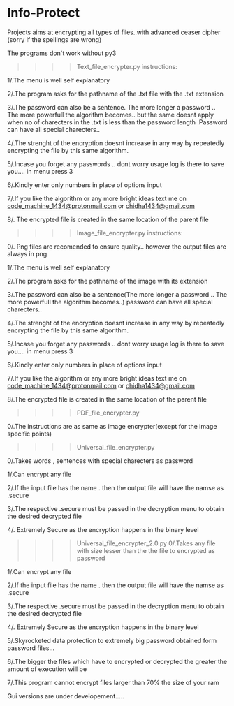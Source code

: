 # Info-Protect

Projects aims at encrypting all types of files..with advanced ceaser cipher (sorry if the spellings are wrong)

The programs don't work without py3

>>>>Text_file_encrypter.py instructions:

  1/.The menu is well self explanatory

  2/.The program asks for the pathname of the .txt file with the .txt extension

  3/.The password can also be a sentence. The more longer a password .. The more powerfull the algorithm becomes.. but the same doesnt       apply when no of charecters in the .txt is less than the password length .Password can have all special charecters..

  4/.The strenght of the encryption doesnt increase in any way by repeatedly encrypting the file by this same algorithm.

  5/.Incase you forget any passwords .. dont worry usage log is there to save you.... in menu press 3

  6/.Kindly enter only numbers in place of options input
  
  7/.If you like the algorithm or any more bright ideas text me on code_machine_1434@protonmail.com or chidha1434@gmail.com

  8/. The encrypted file is created in the same location of the parent file

>>>>Image_file_encrypter.py instructions:

  0/. Png files are recomended to ensure quality.. however the output files are always in png
  
  1/.The menu is well self explanatory

  2/.The program asks for the pathname of the image with its extension

  3/.The password can also be a sentence(The more longer a password .. The more powerfull the algorithm becomes..) password can have all      special charecters..

  4/.The strenght of the encryption doesnt increase in any way by repeatedly encrypting the file by this same algorithm.

  5/.Incase you forget any passwords .. dont worry usage log is there to save you.... in menu press 3

  6/.Kindly enter only numbers in place of options input

  7/.If you like the algorithm or any more bright ideas text me on code_machine_1434@protonmail.com or chidha1434@gmail.com
  
  8/.The encrypted file is created in the same location of the parent file

>>>>PDF_file_encrypter.py

  0/.The instructions are as same as image encrypter(except for the image specific points)

>>>>Universal_file_encrypter.py

  0/.Takes words , sentences with special charecters as password
  
  1/.Can encrypt any file
  
  2/.If the input file has the name <filename>.<extension> then the output file will have the namse as <filename>.secure
  
  3/.The respective <filename>.secure must be passed in the decryption menu to obtain the desired decrypted file
  
  4/. Extremely Secure as the encryption happens in the binary level

>>>>Universal_file_encrypter_2.0.py
  0/.Takes any file with size lesser than the the file to encrypted as password
  
  1/.Can encrypt any file
  
  2/.If the input file has the name <filename>.<extension> then the output file will have the namse as <filename>.secure
  
  3/.The respective <filename>.secure must be passed in the decryption menu to obtain the desired decrypted file
  
  4/. Extremely Secure as the encryption happens in the binary level
  
  5/.Skyrocketed data protection to extremely big password obtained form password files...
  
  6/.The bigger the files which have to encrypted or decrypted the greater the amount of execution will be
  
  7/.This program cannot encrypt files larger than 70% the size of your ram
  
  
  
Gui versions are under developement.....




